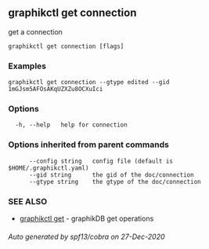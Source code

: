 ## graphikctl get connection

get a connection

```
graphikctl get connection [flags]
```

### Examples

```
graphikctl get connection --gtype edited --gid 1mGJsm5AFOsAKqUZXZu8OCXuIci
```

### Options

```
  -h, --help   help for connection
```

### Options inherited from parent commands

```
      --config string   config file (default is $HOME/.graphikctl.yaml)
      --gid string      the gid of the doc/connection
      --gtype string    the gtype of the doc/connection
```

### SEE ALSO

* [graphikctl get](graphikctl_get.md)	 - graphikDB get operations

###### Auto generated by spf13/cobra on 27-Dec-2020
